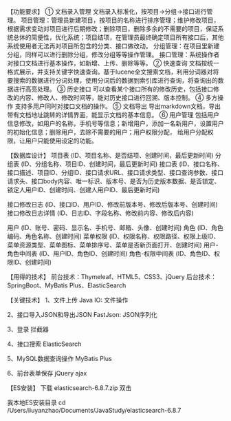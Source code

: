 【功能要求】
① 文档录入管理
文档录入标准化，按项目->分组->接口进行管理。
项目管理：管理员新建项目，按项目的名称进行排序管理；维护修改项目，根据需求变动对项目进行后期修改；删除项目，删除多余的不需要的项目，保证系统总体的简便性，优化系统；项目结项，在管理员最终确定项目所有接口后，其他系统使用者无法再对项目所包含的分类、接口做改动。
分组管理：在项目里新建分组，同样可以进行删除分组，修改分组等等操作管理。
接口管理：系统操作者对接口文档进行基本操作，如新增、上传、删除等等。
② 快速查询
文档按统一格式展示，并支持关键字快速查询。基于lucene全文搜索文档，利用分词器对将要搜索的数据进行分词处理，使用分词后的数据到索引库进行查询，将查询出的数据进行高亮处理。
③ 历史接口
可以查看某个接口所有的修改历史，包括接口修改的内容、修改人、修改时间等，能对历史接口进行回溯、版本控制。
④ 多方操作
         支持多用户同时对接口文档的操作。
⑤ 文档导出
导出markdown文档，导出带有文档地址跳转的详情界面，能显示文档的基本信息。 
⑥ 用户管理
包括用户信息修改，如用户的名称，手机号等信息；新增用户，添加一名新用户，设置用户的初始化信息；删除用户，去除不需要的用户；用户权限分配， 给用户分配权限，让用户只能使用设定的功能。



【数据库设计】
项目表 (ID、项目名称、是否结项、创建时间，最后更新时间) 
分组表 (ID、分组名称、项目ID、创建时间，最后更新时间)
接口表 (ID、接口名称、接口描述、项目ID、分组ID、接口请求URL、接口请求类型、接口查询参数、接口请求头、接口body内容、唯一标识、版本号、是否为历史版本数据、是否锁定、锁定人用户ID、创建时间、创建人用户ID、最后更新时间)

接口修改日志 (ID、接口ID、用户ID、修改前版本号、修改后版本号、创建时间)
接口修改日志详情 (ID、日志ID、字段名称、修改前内容、修改后内容)

用户 (ID、账号、密码、显示名、手机号、邮箱、头像、创建时间)
角色 (ID、角色编码、角色名称、创建时间)
菜单权限 (ID、权限名称、权限路径、权限上级ID、菜单资源类型、菜单图标、菜单排序号、菜单是否新页面打开、创建时间)
用户-角色中间表 (ID、用户ID、角色ID、创建时间)
角色-权限中间表 (ID、角色ID、权限ID、创建时间)

【用得的技术】
前台技术：Thymeleaf、HTML5、CSS3、jQuery
后台技术：SpringBoot、MyBatis Plus、ElasticSearch

【关键技术】
1、文件上传
Java IO: 文件操作

2、接口导入JSON和导出JSON
FastJson: JSON序列化

3、登录
拦截器

4、接口搜索
ElasticSearch

5、MySQL数据查询操作
MyBatis Plus

6、前台表单保存
jQuery ajax


【ES安装】
下载 elasticsearch-6.8.7.zip
双击 

我本地ES安装目录
cd /Users/liuyanzhao/Documents/JavaStudy/elasticsearch-6.8.7
